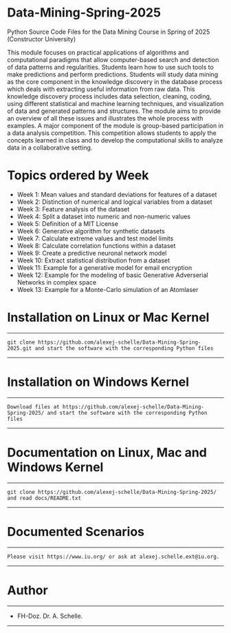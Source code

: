 # Data-Mining-Spring-2025
Python Source Code Files for the Data Mining Course in Spring of 2025 (Constructor University)

This module focuses on practical applications of algorithms and computational paradigms that allow computer-based search and detection of data patterns and regularities. Students learn how to use such tools to make predictions and perform predictions. Students will study data mining as the core component in the knowledge discovery in the database process which deals with extracting useful information from raw data. This knowledge discovery process includes data selection, cleaning, coding, using different statistical and machine learning techniques, and visualization of data and generated patterns and structures. The module aims to provide an overview of all these issues and illustrates the whole process with examples. A major component of the module is group-based participation in a data analysis competition. This competition allows students to apply the concepts learned in class and to develop the computational skills to analyze data in a collaborative setting.

# Topics ordered by Week
- Week 1: Mean values and standard deviations for features of a dataset
- Week 2: Distinction of numerical and logical variables from a dataset
- Week 3: Feature analysis of the dataset
- Week 4: Split a dataset into numeric and non-numeric values
- Week 5: Definition of a MIT License
- Week 6: Generative algorithm for synthetic datasets 
- Week 7: Calculate extreme values and test model limits
- Week 8: Calculate correlation functions within a dataset
- Week 9: Create a predictive neuronal network model
- Week 10: Extract statistical distribution from a dataset
- Week 11: Example for a generative model for email encryption
- Week 12: Example for the modeling of basic Generative Adverserial Networks in complex space
- Week 13: Example for a Monte-Carlo simulation of an Atomlaser
  
# Installation on Linux or Mac Kernel
**************************************************************************************************************************************
    git clone https://github.com/alexej-schelle/Data-Mining-Spring-2025.git and start the software with the corresponding Python files
**************************************************************************************************************************************

# Installation on Windows Kernel
**************************************************************************************************************************************
    Download files at https://github.com/alexej-schelle/Data-Mining-Spring-2025/ and start the software with the corresponding Python files
**************************************************************************************************************************************

# Documentation on Linux, Mac and Windows Kernel
**************************************************************************************************************************************
    git clone https://github.com/alexej-schelle/Data-Mining-Spring-2025/ and read docs/README.txt
**************************************************************************************************************************************

# Documented Scenarios
**************************************************************************************************************************************

    Please visit https://www.iu.org/ or ask at alexej.schelle.ext@iu.org.

**************************************************************************************************************************************

# Author
**************************************************************************************************************************************

   - FH-Doz. Dr. A. Schelle.
  
**************************************************************************************************************************************
